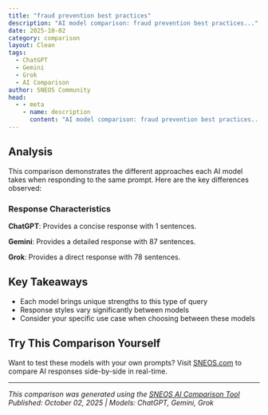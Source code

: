 ```yaml
---
title: "fraud prevention best practices"
description: "AI model comparison: fraud prevention best practices..."
date: 2025-10-02
category: comparison
layout: Clean
tags:
  - ChatGPT
  - Gemini
  - Grok
  - AI Comparison
author: SNEOS Community
head:
  - - meta
    - name: description
      content: "AI model comparison: fraud prevention best practices..."
---
```


<ChatComparison
  title="fraud prevention best practices"
  prompt="fraud prevention best practices"
  :responses='{"ChatGPT": "Fraud prevention is crucial for protecting businesses and individuals from financial loss and maintaining trust. Here are some best practices to consider for effective fraud prevention:\n\n### 1. **Know Your Customers**\n - **KYC (Know Your Customer):** Implement KYC procedures to verify the identity of customers before engaging in transactions.\n - **Risk Profiling:** Assess the risk level of customers based on their behavior and transaction history.\n\n### 2. **Implement Strong Authentication**\n - **Multi-Factor Authentication (MFA):** Require multiple forms of verification (e.g., password and OTP) to access accounts.\n - **Biometric Verification:** Use fingerprints, facial recognition, or voice recognition for secure access.\n\n### 3. **Monitor Transactions**\n - **Real-time Monitoring:** Use tools to monitor transactions for unusual patterns or anomalies.\n - **Transaction Limits:** Set limits on transactions based on typical customer behavior.\n\n### 4. **Train Employees**\n - **Fraud Awareness Training:** Educate employees on the types of fraud, red flags to watch for, and reporting procedures.\n - **Regular Updates:** Keep staff informed about new tactics used by fraudsters.\n\n### 5. **Use Technology Wisely**\n - **Fraud Detection Software:** Implement software solutions that utilize machine learning and analytics to identify suspicious activities.\n - **Regular System Updates:** Ensure that security software and systems are up to date to protect against the latest threats.\n\n### 6. **Establish Clear Policies**\n - **Fraud Prevention Policies:** Create and communicate clear policies regarding fraud prevention and response.\n - **Reporting Procedures:** Establish a straightforward process for reporting suspected fraud.\n\n### 7. **Secure Customer Data**\n - **Data Encryption:** Encrypt sensitive information both in transit and at rest.\n - **Secure Payment Processing:** Use secure methods for processing payments, such as PCI DSS-compliant processors.\n\n### 8. **Regular Audits and Assessments**\n - **Internal Audits:** Conduct regular audits of financial processes and transactions to identify weaknesses.\n - **Risk Assessments:** Regularly assess the risk of fraud in your organization and adjust strategies accordingly.\n\n### 9. **Encourage Whistleblowing**\n - **Anonymous Reporting Channels:** Provide employees and customers a way to report suspicious activities anonymously.\n - **Support Whistleblowers:** Ensure protection and support for those who report fraud.\n\n### 10. **Build Customer Relationships**\n - **Open Communication:** Maintain open lines of communication with customers about security practices and how they can protect themselves.\n - **Feedback Mechanisms:** Encourage customers to report any unusual activity or communication that may indicate fraud.\n\n### 11. **Stay Informed**\n - **Industry Trends:** Keep updated on the latest fraud trends and tactics relevant to your industry.\n - **Network with Peers:** Engage with other organizations to share experiences and best practices in fraud prevention.\n\n### 12. **Incident Response Plan**\n - **Preparedness:** Have a solid incident response plan in place to address fraud incidents when they occur.\n - **Containment and Recovery:** Ensure procedures are in place for effective containment, investigation, and recovery.\n\nImplementing these best practices can significantly reduce the risk of fraud and create a safer environment for both businesses and customers.", "Gemini": "## Fraud Prevention Best Practices: A Comprehensive Guide\n\nFraud prevention is an ongoing process that requires vigilance, a multi-layered approach, and adaptation to evolving threats. Here\u0027s a comprehensive guide covering best practices across various areas:\n\n**I. Organizational Culture \u0026 Governance:**\n\n* **Tone at the Top:**\n * **Ethical Leadership:** Leaders must champion ethical behavior and demonstrate zero tolerance for fraud.\n * **Code of Conduct:** Establish a clear and comprehensive code of conduct outlining acceptable behavior and the consequences of fraud. Make it easily accessible and consistently enforced.\n* **Risk Assessments:**\n * **Regular Assessments:** Conduct regular fraud risk assessments to identify vulnerabilities and prioritize mitigation efforts. Consider both internal and external risks.\n * **Scenario Planning:** Develop and test fraud scenarios to prepare for potential attacks and evaluate the effectiveness of existing controls.\n* **Anti-Fraud Program:**\n * **Dedicated Team/Individual:** Assign responsibility for fraud prevention and detection to a specific team or individual with the necessary expertise and authority.\n * **Defined Policies and Procedures:** Establish clear policies and procedures for preventing, detecting, reporting, and investigating fraud.\n * **Training and Awareness:** Provide ongoing training to employees at all levels on fraud awareness, detection techniques, and reporting procedures. Make it specific to their roles.\n\n**II. Internal Controls:**\n\n* **Segregation of Duties:** Separate key responsibilities (authorization, custody, record-keeping, reconciliation) to prevent any single individual from controlling an entire process.\n* **Authorization Limits:** Establish clear authorization limits for financial transactions and other critical activities. Require multiple levels of approval for high-value transactions.\n* **Physical Security:** Protect physical assets and sensitive information through appropriate security measures, such as access controls, surveillance systems, and secure storage.\n* **Information Security:** Implement strong information security measures to protect data from unauthorized access, use, disclosure, disruption, modification, or destruction. (See section IV for more details)\n* **Regular Audits:** Conduct regular internal and external audits to assess the effectiveness of internal controls and identify potential weaknesses.\n* **Reconciliations:** Regularly reconcile accounts, transactions, and inventory to detect discrepancies and potential fraud.\n* **Data Analytics:** Implement data analytics techniques to identify unusual patterns, outliers, and suspicious activities that may indicate fraud.\n* **Vendor Due Diligence:** Conduct thorough due diligence on vendors before engaging in business relationships to assess their integrity and financial stability.\n* **Whistleblower Program:** Establish a confidential and anonymous whistleblower program to encourage employees to report suspected fraud without fear of retaliation. Promote it and ensure reports are properly investigated.\n\n**III. Financial Controls:**\n\n* **Invoice Processing:**\n * **Verification:** Verify all invoices against purchase orders and receiving reports before payment.\n * **Duplicate Payment Prevention:** Implement controls to prevent duplicate payments.\n * **Vendor Master File Maintenance:** Regularly review and update the vendor master file to prevent fraudulent vendors.\n* **Expense Reimbursements:**\n * **Clear Policies:** Establish clear and well-enforced expense reimbursement policies.\n * **Documentation:** Require detailed documentation for all expense reimbursements.\n * **Review and Approval:** Implement a robust review and approval process for expense reports.\n* **Cash Handling:**\n * **Secure Cash Handling Procedures:** Establish secure cash handling procedures, including daily reconciliation and secure storage.\n * **Limited Access:** Limit access to cash to authorized personnel.\n * **Regular Counts:** Conduct regular cash counts and reconcile them with records.\n* **Payroll:**\n * **Background Checks:** Conduct thorough background checks on all new hires.\n * **Segregation of Duties:** Separate payroll processing from timekeeping and personnel management.\n * **Review and Approval:** Implement a robust review and approval process for payroll changes.\n * **Direct Deposit:** Encourage direct deposit to minimize the risk of fraudulent checks.\n\n**IV. Information Security:**\n\n* **Access Controls:**\n * **Least Privilege:** Grant users only the minimum level of access necessary to perform their job duties.\n * **Strong Passwords:** Enforce strong password policies and require regular password changes. Implement multi-factor authentication (MFA) wherever possible.\n * **Regular Reviews:** Regularly review and update user access rights.\n* **Network Security:**\n * **Firewalls:** Implement and maintain firewalls to protect the network from unauthorized access.\n * **Intrusion Detection/Prevention Systems:** Use intrusion detection and prevention systems to monitor network traffic for suspicious activity.\n * **VPN:** Use a Virtual Private Network (VPN) for secure remote access.\n* **Data Encryption:** Encrypt sensitive data at rest and in transit to protect it from unauthorized access.\n* **Endpoint Security:**\n * **Antivirus/Antimalware:** Install and maintain up-to-date antivirus and antimalware software on all devices.\n * **Endpoint Detection and Response (EDR):** Implement EDR solutions to detect and respond to threats on endpoints.\n * **Mobile Device Management (MDM):** Use MDM to manage and secure mobile devices that access sensitive data.\n* **Security Awareness Training:** Provide regular security awareness training to employees to educate them about phishing, malware, and other cybersecurity threats.\n* **Vulnerability Management:** Regularly scan for and remediate vulnerabilities in systems and applications. Use a patching process.\n* **Incident Response Plan:** Develop and test an incident response plan to address security breaches and other incidents.\n\n**V. Detection \u0026 Reporting:**\n\n* **Monitoring:** Implement continuous monitoring of key systems and processes to detect suspicious activity.\n* **Data Analytics:** Leverage data analytics to identify anomalies and patterns that may indicate fraud.\n* **Whistleblower Program:** Make sure the whistleblower program is well-publicized and employees understand how to use it and are protected from retaliation.\n* **Hotlines:** Establish anonymous reporting hotlines for employees and other stakeholders to report suspected fraud.\n* **Investigative Procedures:** Develop clear and consistent investigative procedures for handling fraud allegations.\n* **Legal Counsel:** Involve legal counsel in fraud investigations to ensure compliance with legal requirements.\n\n**VI. Customer-Focused Fraud Prevention:**\n\n* **Identity Verification:** Implement robust identity verification procedures for new customers and transactions. Use tools like knowledge-based authentication (KBA), biometric authentication, and document verification.\n* **Transaction Monitoring:** Monitor customer transactions for suspicious activity, such as large or unusual transactions, changes in spending patterns, and transactions from high-risk locations.\n* **Account Takeover Protection:** Implement measures to protect against account takeover, such as multi-factor authentication, device recognition, and fraud alerts.\n* **Card-Not-Present Fraud Prevention:** Use address verification system (AVS), card verification value (CVV), and 3D Secure authentication to prevent card-not-present fraud.\n* **Customer Communication:** Communicate regularly with customers about fraud prevention and provide them with tips for protecting themselves.\n* **Fraud Alerts:** Provide customers with the option to receive fraud alerts for suspicious transactions.\n\n**VII. Specific Industry Considerations:**\n\n* **Healthcare:** Focus on preventing billing fraud, identity theft, and prescription fraud.\n* **Retail:** Focus on preventing point-of-sale fraud, gift card fraud, and return fraud.\n* **Financial Services:** Focus on preventing money laundering, wire transfer fraud, and loan fraud.\n* **Government:** Focus on preventing procurement fraud, grant fraud, and benefit fraud.\n\n**VIII. Technology \u0026 Tools:**\n\n* **Fraud Detection Software:** Implement fraud detection software to automate the detection of suspicious activity.\n* **Data Loss Prevention (DLP) Software:** Use DLP software to prevent sensitive data from leaving the organization.\n* **Security Information and Event Management (SIEM) Systems:** Use SIEM systems to collect and analyze security logs from various sources to detect security incidents.\n* **Identity and Access Management (IAM) Systems:** Use IAM systems to manage user identities and access rights.\n* **Background Check Services:** Utilize background check services for pre-employment screening and vendor due diligence.\n\n**Key Takeaways:**\n\n* **Proactive Approach:** Fraud prevention is most effective when approached proactively, rather than reactively.\n* **Continuous Improvement:** Regularly review and update fraud prevention measures to adapt to evolving threats.\n* **Collaboration:** Foster collaboration between different departments and stakeholders to create a strong fraud prevention culture.\n* **Documentation:** Maintain thorough documentation of all fraud prevention policies, procedures, and investigations.\n* **Seek Expert Advice:** Don\u0027t hesitate to seek expert advice from fraud prevention consultants or cybersecurity professionals.\n\nBy implementing these best practices, organizations can significantly reduce their risk of fraud and protect their assets, reputation, and stakeholders. Remember that a layered approach, combined with employee training and a strong ethical culture, is crucial for effective fraud prevention.\n", "Grok": "Fraud prevention is critical for businesses, individuals, and organizations to protect against financial loss, data breaches, and reputational damage. Implementing best practices can help mitigate risks and detect fraudulent activities early. Below are some widely recognized fraud prevention best practices across various domains, including businesses, online transactions, and personal security.\n\n---\n\n### **1. Establish a Strong Internal Control System (For Businesses)**\n- **Segregation of Duties**: Divide responsibilities among different employees to prevent a single individual from having control over all aspects of a financial transaction (e.g., one person handles payments, another reconciles accounts).\n- **Regular Audits**: Conduct internal and external audits to identify discrepancies, irregularities, and potential fraud.\n- **Access Controls**: Limit access to sensitive systems, data, and financial resources to authorized personnel only. Use role-based access control (RBAC) to ensure employees only access what they need for their job.\n- **Approval Processes**: Implement multi-level approval processes for significant transactions, expenditures, or changes to critical data.\n\n---\n\n### **2. Educate and Train Employees**\n- **Fraud Awareness Training**: Educate staff about common fraud schemes (e.g., phishing, invoice fraud, payroll fraud) and how to recognize red flags.\n- **Whistleblower Policies**: Encourage employees to report suspicious activities by providing anonymous reporting channels and protecting whistleblowers from retaliation.\n- **Code of Conduct**: Establish clear ethical guidelines and consequences for fraudulent behavior to deter misconduct.\n\n---\n\n### **3. Implement Robust Cybersecurity Measures**\n- **Strong Authentication**: Use multi-factor authentication (MFA) for accessing accounts, systems, and sensitive data.\n- **Encryption**: Protect sensitive information (e.g., customer data, financial records) during storage and transmission using encryption protocols.\n- **Regular Software Updates**: Keep systems, applications, and antivirus software updated to protect against vulnerabilities and cyber threats.\n- **Firewalls and Intrusion Detection**: Deploy firewalls and intrusion detection systems to monitor and block unauthorized access attempts.\n- **Employee Device Security**: Enforce policies for securing devices (e.g., laptops, mobile phones) used for work, including remote work environments.\n\n---\n\n### **4. Monitor and Detect Suspicious Activity**\n- **Transaction Monitoring**: Use automated systems to flag unusual or high-risk transactions (e.g., large withdrawals, frequent small payments, or transactions outside normal patterns).\n- **Behavioral Analytics**: Leverage AI and machine learning tools to detect anomalies in user behavior that might indicate fraud.\n- **Reconciliation**: Regularly reconcile bank statements, accounts, and inventory to identify discrepancies early.\n- **Red Flag Awareness**: Be alert for signs of fraud, such as unexplained expenses, duplicate payments, or employee resistance to audits.\n\n---\n\n### **5. Strengthen Vendor and Third-Party Oversight**\n- **Due Diligence**: Verify the legitimacy of vendors, suppliers, and partners before engaging in business. Check for fake companies or shell entities.\n- **Contractual Safeguards**: Include anti-fraud clauses and penalties in contracts with third parties.\n- **Invoice Verification**: Match invoices against purchase orders and delivery receipts to prevent payment for fictitious goods or services.\n\n---\n\n### **6. Protect Customer and Personal Data**\n- **Secure Payment Systems**: Use PCI-DSS compliant payment processing systems to safeguard credit card transactions.\n- **Data Minimization**: Collect and store only the data necessary for business operations to reduce exposure in case of a breach.\n- **Customer Education**: Inform customers about phishing scams, secure payment practices, and how to verify legitimate communications from your organization.\n\n---\n\n### **7. Prevent Online and Digital Fraud**\n- **Email Security**: Use tools like SPF, DKIM, and DMARC to prevent email spoofing and phishing attempts.\n- **Website Security**: Secure websites with HTTPS and SSL/TLS certificates to protect user data during online transactions.\n- **Fraud Detection Tools**: Use fraud detection software to identify suspicious activities, such as multiple failed login attempts or unusual IP addresses.\n- **Tokenization**: Replace sensitive data (e.g., credit card numbers) with tokens to reduce the risk of data theft.\n\n---\n\n### **8. Develop a Fraud Response Plan**\n- **Incident Response**: Create a detailed plan for responding to fraud incidents, including steps to contain damage, investigate, and notify affected parties.\n- **Legal Action**: Work with legal counsel to address fraud cases and pursue prosecution or recovery of losses if necessary.\n- **Insurance**: Obtain fraud insurance to mitigate financial losses resulting from fraudulent activities.\n- **Communication**: Have a strategy for communicating with stakeholders (e.g., customers, employees, regulators) in the event of a fraud incident to maintain trust.\n\n---\n\n### **9. Foster a Culture of Transparency and Accountability**\n- **Tone at the Top**: Leadership should model ethical behavior and prioritize fraud prevention.\n- **Open Communication**: Encourage employees to ask questions and report concerns without fear of retaliation.\n- **Performance Monitoring**: Regularly review employee performance and financial activities to detect potential internal fraud.\n\n---\n\n### **10. Stay Updated on Fraud Trends**\n- **Research Emerging Threats**: Keep abreast of new fraud techniques, such as deepfake scams, ransomware, or synthetic identity fraud.\n- **Collaborate with Industry Peers**: Share information about fraud trends and prevention strategies through industry associations or networks.\n- **Regulatory Compliance**: Adhere to relevant laws and regulations (e.g., GDPR, CCPA, AML/KYC) to avoid penalties and reduce fraud risks.\n\n---\n\n### **Specific Best Practices for Individuals**\n- **Protect Personal Information**: Avoid sharing sensitive information (e.g., SSN, bank details) unless absolutely necessary, and only with trusted entities.\n- **Monitor Accounts**: Regularly check bank and credit card statements for unauthorized transactions.\n- **Use Strong Passwords**: Create unique, complex passwords for each account and change them periodically.\n- **Beware of Phishing**: Do not click on suspicious links or provide information in response to unsolicited emails, calls, or texts.\n- **Freeze Credit if Necessary**: If you suspect identity theft, contact credit bureaus to place a freeze on your credit file.\n\n---\n\n### **Conclusion**\nFraud prevention requires a multi-layered approach that combines technology, processes, education, and vigilance. By proactively identifying risks, implementing controls, and fostering a culture of integrity, both individuals and organizations can significantly reduce their exposure to fraud. Regularly review and update fraud prevention strategies to adapt to evolving threats and ensure long-term protection. If you\u0027re in a specific industry or dealing with a particular type of fraud, let me know, and I can provide tailored advice!"}' 
  published-date="09:44"
/>

## Analysis

This comparison demonstrates the different approaches each AI model takes when responding to the same prompt. Here are the key differences observed:

### Response Characteristics

**ChatGPT**: Provides a concise response with 1 sentences. 

**Gemini**: Provides a detailed response with 87 sentences. 

**Grok**: Provides a direct response with 78 sentences. 

## Key Takeaways

- Each model brings unique strengths to this type of query
- Response styles vary significantly between models
- Consider your specific use case when choosing between these models

## Try This Comparison Yourself

Want to test these models with your own prompts? Visit [SNEOS.com](https://sneos.com) to compare AI responses side-by-side in real-time.

---

*This comparison was generated using the [SNEOS AI Comparison Tool](https://sneos.com)*
*Published: October 02, 2025 | Models: ChatGPT, Gemini, Grok*
